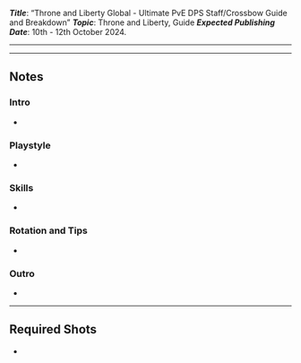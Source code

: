 ***Title***: “Throne and Liberty Global - Ultimate PvE DPS Staff/Crossbow Guide and Breakdown”
***Topic***: Throne and Liberty, Guide
***Expected Publishing Date***: 10th - 12th October 2024.

----



-----
## Notes

### Intro
- 

### Playstyle
- 

### Skills
- 

### Rotation and Tips
- 

### Outro
- 


---
## Required Shots
- 